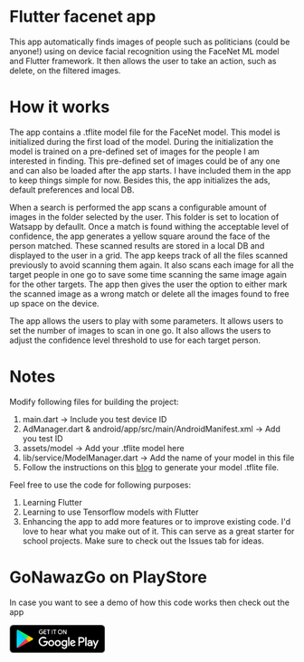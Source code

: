 # Flutter facenet app

This app automatically finds images of people such as politicians (could be anyone!) using on device facial recognition using the FaceNet ML model and Flutter framework. It then allows the user to take an action, such as delete, on the filtered images.

# How it works

The app contains a .tflite model file for the FaceNet model. This model is initialized during the first load of the model. During the initialization the model is trained on a pre-defined set of images for the people I am interested in finding. This pre-defined set of images could be of any one and can also be loaded after the app starts. I have included them in the app to keep things simple for now. Besides this, the app initializes the ads, default preferences and local DB.

When a search is performed the app scans a configurable amount of images in the folder selected by the user. This folder is set to location of Watsapp by defaullt. Once a match is found withing the acceptable level of confidence, the app generates a yellow square around the face of the person matched. These scanned results are stored in a local DB and displayed to the user in a grid. The app keeps track of all the files scanned previously to avoid scanning them again. It also scans each image for all the target people in one go to save some time scanning the same image again for the other targets. The app then gives the user the option to either mark the scanned image as a wrong match or delete all the images found to free up space on the device.

The app allows the users to play with some parameters. It allows users to set the number of images to scan in one go. It also allows the users to adjust the confidence level threshold to use for each target person.

# Notes

Modify following files for building the project:

1. main.dart -> Include you test device ID
2. AdManager.dart & android/app/src/main/AndroidManifest.xml -> Add you test ID
3. assets/model -> Add your .tflite model here
4. lib/service/ModelManager.dart -> Add the name of your model in this file
5. Follow the instructions on this [blog](https://medium.com/@estebanuri/converting-sandbergs-facenet-pre-trained-model-to-tensorflow-lite-using-an-unorthodox-way-7ee3a6ed02a3) to generate your model .tflite file.

Feel free to use the code for following purposes:

1. Learning Flutter
2. Learning to use Tensorflow models with Flutter
3. Enhancing the app to add more features or to improve existing code. I'd love to hear what you make out of it. This can serve as a great starter for school projects. Make sure to check out the Issues tab for ideas.

# GoNawazGo on PlayStore

In case you want to see a demo of how this code works then check out the app

[<img src="google-play-badge.png" height="50">](https://play.google.com/store/apps/details?id=com.stackorithm.gng) 
